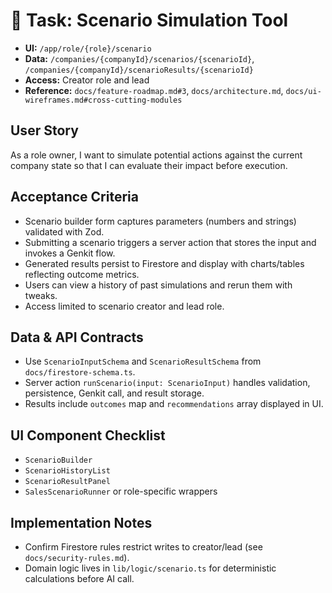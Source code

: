 # 🔁 Task: Scenario Simulation Tool
- **UI:** `/app/role/{role}/scenario`
- **Data:** `/companies/{companyId}/scenarios/{scenarioId}`, `/companies/{companyId}/scenarioResults/{scenarioId}`
- **Access:** Creator role and lead
- **Reference:** `docs/feature-roadmap.md#3`, `docs/architecture.md`, `docs/ui-wireframes.md#cross-cutting-modules`

## User Story
As a role owner, I want to simulate potential actions against the current company state so that I can evaluate their impact before execution.

## Acceptance Criteria
- Scenario builder form captures parameters (numbers and strings) validated with Zod.
- Submitting a scenario triggers a server action that stores the input and invokes a Genkit flow.
- Generated results persist to Firestore and display with charts/tables reflecting outcome metrics.
- Users can view a history of past simulations and rerun them with tweaks.
- Access limited to scenario creator and lead role.

## Data & API Contracts
- Use `ScenarioInputSchema` and `ScenarioResultSchema` from `docs/firestore-schema.ts`.
- Server action `runScenario(input: ScenarioInput)` handles validation, persistence, Genkit call, and result storage.
- Results include `outcomes` map and `recommendations` array displayed in UI.

## UI Component Checklist
- `ScenarioBuilder`
- `ScenarioHistoryList`
- `ScenarioResultPanel`
- `SalesScenarioRunner` or role-specific wrappers

## Implementation Notes
- Confirm Firestore rules restrict writes to creator/lead (see `docs/security-rules.md`).
- Domain logic lives in `lib/logic/scenario.ts` for deterministic calculations before AI call.
